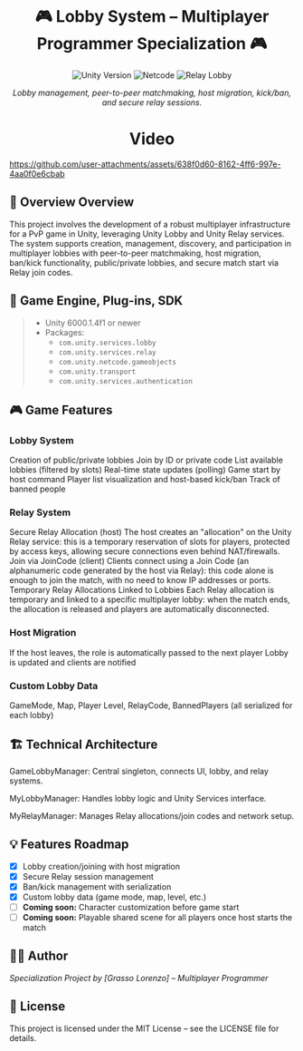 <h1 align="center">
  🎮 Lobby System – Multiplayer Programmer Specialization 🎮
</h1>

<p align="center">
  <img src="https://img.shields.io/badge/Unity-6000.1.4f1-blue?logo=unity&logoColor=white" alt="Unity Version"/>
  <img src="https://img.shields.io/badge/Netcode-GameObjects-orange" alt="Netcode"/>
  <img src="https://img.shields.io/badge/Relay-Lobby-green" alt="Relay Lobby"/>
</p>

<p align="center">
  <i>Lobby management, peer-to-peer matchmaking, host migration, kick/ban, and secure relay sessions.</i>
</p>

<h1 align="center">
  Video
</h1>

https://github.com/user-attachments/assets/638f0d60-8162-4ff6-997e-4aa0f0e6cbab

## 📝 Overview Overview 
This project involves the development of a robust multiplayer infrastructure for a PvP game in Unity, leveraging Unity Lobby and Unity Relay services. The system supports creation, management, discovery, and participation in multiplayer lobbies with peer-to-peer matchmaking, host migration, ban/kick functionality, public/private lobbies, and secure match start via Relay join codes.

## 🚀 Game Engine, Plug-ins, SDK

> - Unity 6000.1.4f1 or newer  
> - Packages:  
>   - `com.unity.services.lobby`  
>   - `com.unity.services.relay`  
>   - `com.unity.netcode.gameobjects`  
>   - `com.unity.transport`  
>   - `com.unity.services.authentication`

## 🎮 Game Features
### Lobby System

Creation of public/private lobbies
Join by ID or private code
List available lobbies (filtered by slots)
Real-time state updates (polling)
Game start by host command
Player list visualization and host-based kick/ban
Track of banned people

### Relay System

Secure Relay Allocation (host)
The host creates an "allocation" on the Unity Relay service: this is a temporary reservation of slots for players, protected by access keys, allowing secure connections even behind NAT/firewalls. 
Join via JoinCode (client)
Clients connect using a Join Code (an alphanumeric code generated by the host via Relay): this code alone is enough to join the match, with no need to know IP addresses or ports. 
Temporary Relay Allocations Linked to Lobbies
Each Relay allocation is temporary and linked to a specific multiplayer lobby: when the match ends, the allocation is released and players are automatically disconnected. 

### Host Migration

If the host leaves, the role is automatically passed to the next player
Lobby is updated and clients are notified

### Custom Lobby Data

GameMode, Map, Player Level, RelayCode, BannedPlayers (all serialized for each lobby)

## 🏗️ Technical Architecture

GameLobbyManager: Central singleton, connects UI, lobby, and relay systems.

MyLobbyManager: Handles lobby logic and Unity Services interface.

MyRelayManager: Manages Relay allocations/join codes and network setup.

## 💡 Features Roadmap

- [x] Lobby creation/joining with host migration
- [x] Secure Relay session management
- [x] Ban/kick management with serialization
- [x] Custom lobby data (game mode, map, level, etc.)
- [ ] **Coming soon:** Character customization before game start
- [ ] **Coming soon:** Playable shared scene for all players once host starts the match

## 👨‍💻 Author
*Specialization Project by [Grasso Lorenzo] – Multiplayer Programmer*

## 📄 License
This project is licensed under the MIT License – see the LICENSE file for details.


